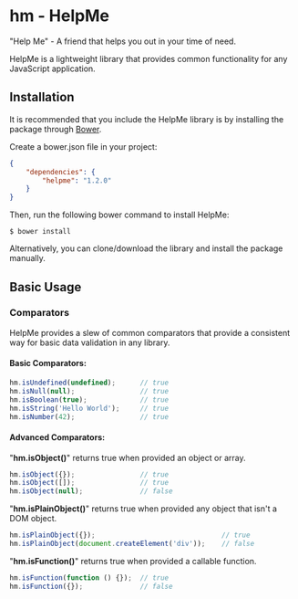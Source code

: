 # hm - HelpMe

"Help Me" - A friend that helps you out in your time of need.

HelpMe is a lightweight library that provides common functionality for any JavaScript application.


## Installation

It is recommended that you include the HelpMe library is by installing the package through [Bower](http://bower.io/).

Create a bower.json file in your project:
```json
{
    "dependencies": {
        "helpme": "1.2.0"
    }
}
```

Then, run the following bower command to install HelpMe:
```
$ bower install
```

Alternatively, you can clone/download the library and install the package manually.


## Basic Usage

### Comparators

HelpMe provides a slew of common comparators that provide a consistent way for basic data validation in any library.

#### Basic Comparators:

```javascript
hm.isUndefined(undefined);      // true
hm.isNull(null);                // true
hm.isBoolean(true);             // true
hm.isString('Hello World');     // true
hm.isNumber(42);                // true
```

#### Advanced Comparators:

"**hm.isObject()**" returns true when provided an object or array.
```javascript
hm.isObject({});                // true
hm.isObject([]);                // true
hm.isObject(null);              // false
```

"**hm.isPlainObject()**" returns true when provided any object that isn't a DOM object.
```javascript
hm.isPlainObject({});                               // true
hm.isPlainObject(document.createElement('div'));    // false
```

"**hm.isFunction()**" returns true when provided a callable function.
```javascript
hm.isFunction(function () {});  // true
hm.isFunction({});              // false
```
